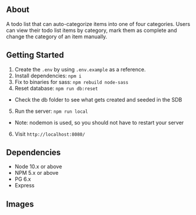 ## About

A todo list that can auto-categorize items into one of four categories. Users can view their todo list items by category, mark them as complete and change the category of an item manually.


## Getting Started

1. Create the `.env` by using `.env.example` as a reference.
2. Install dependencies: `npm i`
3. Fix to binaries for sass: `npm rebuild node-sass`
4. Reset database: `npm run db:reset`
  - Check the db folder to see what gets created and seeded in the SDB
5. Run the server: `npm run local`
  - Note: nodemon is used, so you should not have to restart your server
6. Visit `http://localhost:8080/`


## Dependencies
- Node 10.x or above
- NPM 5.x or above
- PG 6.x
- Express

## Images

